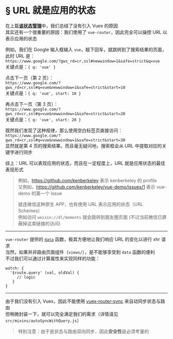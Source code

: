 # § URL 就是应用的状态

在上篇[**谈状态管理**](./State-management.md)中，我们总结了没有引入 Vuex 的原因  
其实还有一个很重要的原因：我们使用了 `vue-router`，因此完全可以操控 URL 以表示应用的状态

例如，我们在 Google 输入框输入 `vue`，敲下回车，就跳转到了搜索结果的页面，此时 URL 是：  
`https://www.google.com/?gws_rd=cr,ssl#newwindow=1&safe=strict&q=vue`  
关键点是：`{ q: 'vue' }`

点击下一页（第 2 页）：  
`https://www.google.com/?gws_rd=cr,ssl#q=vue&newwindow=1&safe=strict&start=10`  
关键点是：`{ q: 'vue', start: 10 }`

再点击下一页（第 3 页）：  
`https://www.google.com/?gws_rd=cr,ssl#q=vue&newwindow=1&safe=strict&start=20`  
关键点是：`{ q: 'vue', start: 20 }`

既然我们发现了这种规律，那么使用空白标签页直接访问：  
`https://www.google.com/?gws_rd=cr,ssl#q=vue&newwindow=1&safe=strict&start=30`  
显然就是第 4 页的搜索结果。而且毫无疑问地，搜索框会从 URL 中提取对应的关键字进行同步

综上：URL 可以表现应用的状态，而且在一定程度上，URL 就是应用状态的最佳表现形式

> 例如，https://github.com/kenberkeley 表示 kenberkeley 的 profile  
> 又例如，https://github.com/kenberkeley/vue-demo/issues/1 表示 vue-demo 的第一个 issue
>   
> 就连微信这种原生 APP，也有使用 URL 表示应用的状态（URL Schemes）  
> 例如访问 `weixin://dl/moments` 就会跳转到朋友圈页面 (不过当前微信已屏蔽掉这类链接的访问)

***

`vue-router` 提供的 [`data`](https://github.com/vuejs/vue-router/blob/1.0/docs/zh-cn/pipeline/data.md) 函数，极其方便地让我们响应 URL 的变化以进行 xhr 请求  
当然，如果并非路由页面组件（`views/`），是不能够享受到 `data` 函数的便利  
不过我们可以通过计算属性来实现同样的功能：

```
watch: {
  '$route.query' (val, oldVal) {
     // logic
   }
}
```

***

由于我们没有引入 Vuex，因此不能使用 [vuex-router-sync](https://github.com/vuejs/vuex-router-sync) 来自动同步状态与路由  
但稍微封装一下，就可以完全满足我们的需求（详情请见 `src/mixins/autoSyncWithQuery.js`）

> 特别注意：由于是状态与路由双向同步，因此**安全性**是必须考量的
